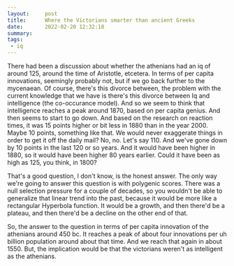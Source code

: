 ```yaml
---
layout:     post
title:      Where the Victorians smarter than ancient Greeks
date:       2022-02-20 12:32:18
summary:    
tags:
 - iq
---
```


There had been a discussion about whether the athenians had an iq of around 125, around the time of Aristotle, etcetera. In terms of per capita innovations, seemingly probably not, but if we go back further to the mycenaean. Of course, there's this divorce between, the problem with the current knowledge that we have is there's this divorce between Iq and intelligence (the co-occurance model). And so we seem to think that intelligence reaches a peak around 1870, based on per capita genius. And then seems to start to go down. And based on the research on reaction times, it was 15 points higher or bit less in 1880 than in the year 2000. Maybe 10 points, something like that. We would never exaggerate things in order to get it off the daily mail? No, no. Let's say 110. And we've gone down by 10 points in the last 120 or so years. And it would have been higher in 1880, so it would have been higher 80 years earlier. Could it have been as high as 125, you think, in 1800?

That's a good question, I don't know, is the honest answer. The only way we're going to answer this question is with polygenic scores. There was a null selection pressure for a couple of decades, so you wouldn't be able to generalize that linear trend into the past, because it would be more like a rectangular Hyperbola function. It would be a growth, and then there'd be a plateau, and then there'd be a decline on the other end of that. 

So, the answer to the question in terms of per capita innovation of the athenians around 450 bc. It reaches a peak of about four innovations per uh billion population around about that time. And we reach that again in about 1550. But, the implication would be that the victorians weren't as intelligent as the athenians.